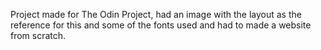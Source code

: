 Project made for The Odin Project, had an image with the layout as the reference for this and some of the fonts used and had to made a website from scratch.